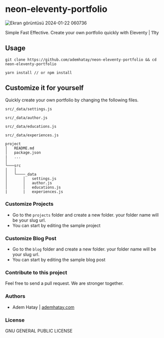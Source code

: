 # neon-eleventy-portfolio
![Ekran görüntüsü 2024-01-22 060736](https://github.com/ademhatay/neon-eleventy-portfolio/assets/66277966/56d2320d-b3a4-45cc-8918-28a2827d4183)

Simple Fast Effective. Create your own portfolio quickly with Eleventy | 11ty
 
## Usage
```
git clone https://github.com/ademhatay/neon-eleventy-portfolio && cd neon-eleventy-portfolio
```
```
yarn install // or npm install
```
## Customize it for yourself
Quickly create your own portfolio by changing the following files.

``src/_data/settings.js``

``src/_data/author.js``

``src/_data/educations.js``

``src/_data/experiences.js``

```
project
│   README.md
│   package.json
|   ...   
│
└───src
│   │
│   └────_data
│       │   settings.js
│       │   author.js
│       │   educations.js
|       |   experiences.js

```

### Customize Projects
- Go to the ``projects`` folder and create a new folder. your folder name will be your slug url.
- You can start by editing the sample project

### Customize Blog Post
- Go to the ``blog`` folder and create a new folder. your folder name will be your slug url.
- You can start by editing the sample blog post

### Contribute to this project
Feel free to send a pull request. We are stronger together.

### Authors
- Adem Hatay | [ademhatay.com](https://ademhatay.com)

### License
GNU GENERAL PUBLIC LICENSE
